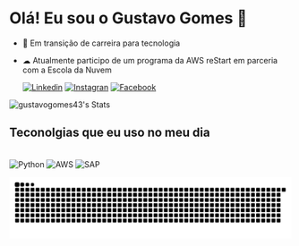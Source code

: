 # Olá! Eu sou o Gustavo Gomes 🤙

- 🚀 Em transição de carreira para tecnologia
- ☁ Atualmente participo de um programa da AWS reStart em parceria com a Escola da Nuvem
  

  [![Linkedin](https://img.shields.io/badge/LinkedIn-0077B5?style=for-the-badge&logo=linkedin&logoColor=white)](https://www.linkedin.com/in/gustavodigomes)
  [![Instagran](https://img.shields.io/badge/Instagram-E4405F?style=for-the-badge&logo=instagram&logoColor=white)](https://www.instagram.com/gus_dgomes)
  [![Facebook](https://img.shields.io/badge/Facebook-1877F2?style=for-the-badge&logo=facebook&logoColor=white)](https://www.facebook.com/gusdgomes?locale=pt_BR)

  
</div>

![gustavogomes43's Stats](https://github-readme-stats.vercel.app/api?username=gustavogomes43&theme=merko&show_icons=true&hide_border=false&count_private=true)  
</div>
 
## Teconolgias que eu uso no meu dia

<div style="display: inline_block"><br/>
  <img align="center" alt="Python" src="https://img.shields.io/badge/Python-3776AB?style=for-the-badge&logo=python&logoColor=white" />
  <img align="center" alt="AWS" src="https://img.shields.io/badge/Amazon_AWS-232F3E?style=for-the-badge&logo=amazon-aws&logoColor=white" />
  <img align="center" alt="SAP" src="https://img.shields.io/badge/SAP-0FAAFF?style=for-the-badge&logo=sap&logoColor=white" />
  
</div>


![Snake animation](https://github.com/gustavogomes43/gustavogomes43/blob/output/github-contribution-grid-snake.svg)



